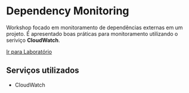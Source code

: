 # Dependency Monitoring

Workshop focado em monitoramento de dependências externas em um projeto. É apresentado boas práticas para monitoramento utilizando o seriviço **CloudWatch**.

[Ir para Laboratório](https://www.wellarchitectedlabs.com/operational-excellence/100_labs/100_dependency_monitoring/)

## Serviços utilizados

- CloudWatch
